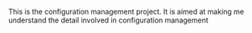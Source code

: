 This is the configuration management project. It is aimed at making me understand
the detail involved in configuration management
